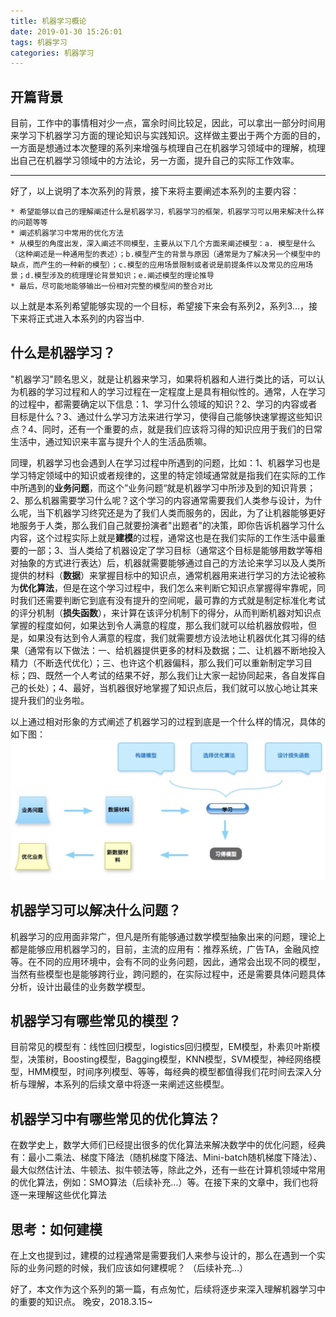 ```yaml
---
title: 机器学习概论
date: 2019-01-30 15:26:01
tags: 机器学习
categories: 机器学习
---
```



## 开篇背景
目前，工作中的事情相对少一点，富余时间比较足，因此，可以拿出一部分时间用来学习下机器学习方面的理论知识与实践知识。这样做主要出于两个方面的目的，一方面是想通过本次整理的系列来增强与梳理自己在机器学习领域中的理解，梳理出自己在机器学习领域中的方法论，另一方面，提升自己的实际工作效率。

-------

好了，以上说明了本次系列的背景，接下来将主要阐述本系列的主要内容：

    * 希望能够以自己的理解阐述什么是机器学习，机器学习的框架，机器学习可以用来解决什么样的问题等等
    * 阐述机器学习中常用的优化方法
    * 从模型的角度出发，深入阐述不同模型，主要从以下几个方面来阐述模型：a. 模型是什么（这种阐述是一种通用型的表述）；b.模型产生的背景与原因（通常是为了解决另一个模型中的缺点，而产生的一种新的模型）；c.模型的应用场景限制或者说是前提条件以及常见的应用场景；d.模型涉及的梳理理论背景知识；e.阐述模型的理论推导
    * 最后，尽可能地能够输出一份相对完整的模型间的整合对比

以上就是本系列希望能够实现的一个目标，希望接下来会有系列2，系列3...，接下来将正式进入本系列的内容当中.
<!-- more -->

## 什么是机器学习？
"机器学习"顾名思义，就是让机器来学习，如果将机器和人进行类比的话，可以认为机器的学习过程和人的学习过程在一定程度上是具有相似性的。通常，人在学习的过程中，都需要确定以下信息：1、学习什么领域的知识？2、学习的内容或者目标是什么？3、通过什么学习方法来进行学习，使得自己能够快速掌握这些知识点？4、同时，还有一个重要的点，就是我们应该将习得的知识应用于我们的日常生活中，通过知识来丰富与提升个人的生活品质嘛。

同理，机器学习也会遇到人在学习过程中所遇到的问题，比如：1、机器学习也是学习特定领域中的知识或者规律的，这里的特定领域通常就是指我们在实际的工作中所遇到的**业务问题**，而这个”业务问题“就是机器学习中所涉及到的知识背景；2、那么机器需要学习什么呢？这个学习的内容通常需要我们人类参与设计，为什么呢，当下机器学习终究还是为了我们人类而服务的，因此，为了让机器能够更好地服务于人类，那么我们自己就要扮演者"出题者"的决策，即你告诉机器学习什么内容，这个过程实际上就是**建模**的过程，通常这也是在我们实际的工作生活中最重要的一部；3、当人类给了机器设定了学习目标（通常这个目标是能够用数学等相对抽象的方式进行表达）后，机器就需要能够通过自己的方法论来学习以及人类所提供的材料（**数据**）来掌握目标中的知识点，通常机器用来进行学习的方法论被称为**优化算法**，但是在这个学习过程中，我们怎么来判断它知识点掌握得牢靠呢，同时我们还需要判断它到底有没有提升的空间呢，最可靠的方式就是制定标准化考试的评分机制（**损失函数**），来计算在该评分机制下的得分，从而判断机器对知识点掌握的程度如何，如果达到令人满意的程度，那么我们就可以给机器放假啦，但是，如果没有达到令人满意的程度，我们就需要想方设法地让机器优化其习得的结果（通常有以下做法：一、给机器提供更多的材料及数据；二、让机器不断地投入精力（不断迭代优化）；三、也许这个机器偏科，那么我们可以重新制定学习目标；四、既然一个人考试的结果不好，那么我们让大家一起协同起来，各自发挥自己的长处）；4、最好，当机器很好地掌握了知识点后，我们就可以放心地让其来提升我们的业务啦。

以上通过相对形象的方式阐述了机器学习的过程到底是一个什么样的情况，具体的如下图：
![](/images/1548834369938.jpg)

## 机器学习可以解决什么问题？
机器学习的应用面非常广，但凡是所有能够通过数学模型抽象出来的问题，理论上都是能够应用机器学习的，目前，主流的应用有：推荐系统，广告TA，金融风控等。在不同的应用环境中，会有不同的业务问题，因此，通常会出现不同的模型，当然有些模型也是能够跨行业，跨问题的，在实际过程中，还是需要具体问题具体分析，设计出最佳的业务数学模型。

## 机器学习有哪些常见的模型？
目前常见的模型有：线性回归模型，logistics回归模型，EM模型，朴素贝叶斯模型，决策树，Boosting模型，Bagging模型，KNN模型，SVM模型，神经网络模型，HMM模型，时间序列模型、等等，每经典的模型都值得我们花时间去深入分析与理解，本系列的后续文章中将逐一来阐述这些模型。

## 机器学习中有哪些常见的优化算法？
在数学史上，数学大师们已经提出很多的优化算法来解决数学中的优化问题，经典有：最小二乘法、梯度下降法（随机梯度下降法、Mini-batch随机梯度下降法）、最大似然估计法、牛顿法、拟牛顿法等，除此之外，还有一些在计算机领域中常用的优化算法，例如：SMO算法（后续补充...）等。在接下来的文章中，我们也将逐一来理解这些优化算法

## 思考：如何建模
在上文也提到过，建模的过程通常是需要我们人来参与设计的，那么在遇到一个实际的业务问题的时候，我们应该如何建模呢？
（后续补充...）

好了，本文作为这个系列的第一篇，有点匆忙，后续将逐步来深入理解机器学习中的重要的知识点。
晚安，2018.3.15~ 


